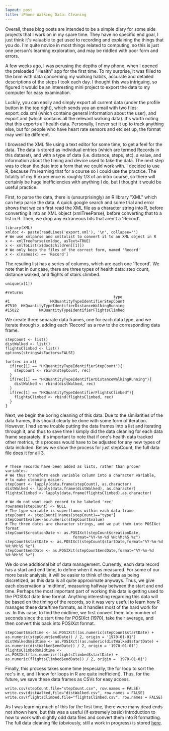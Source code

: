 ```yaml
---
layout: post
title: iPhone Walking Data: Cleaning
---
```


Overall, these blog posts are intended to be a simple diary for some side projects that I work on in my spare time. They have no specific end goal, I just think it's valuable to get used to recording and explaining the things that you do. I'm quite novice in most things related to computing, so this is just one person's learning exploration, and may be riddled with poor form and errors.

A few weeks ago, I was perusing the depths of my phone, when I opened the preloaded "Health" app for the first time. To my surprise, it was filled to the brim with data concerning my walking habits, accurate and detailed descriptions of the steps I took each day. I thought this was intriguing, so figured it would be an interesting mini project to export the data to my computer for easy examination.

Luckily, you can easily and simply export all current data (under the profile button in the top right), which sends you an email with two files: export_cda.xml (which contains general information about the user), and export.xml (which contains all the relevant walking data). It's worth noting that this exports all health data. Personally, I never set it up to track anything else, but for people who have heart rate sensors and etc set up, the format may well be different.

I browsed the XML file using a text editor for some time, to get a feel for the data. The data is stored as individual entries (which are termed Records in this dataset), and with a type of data (i.e. distance, steps, etc), a value, and information about the timing and device used to take the data. The next step was to clean the data into a form that we could work with. I decided to use R, because I'm learning that for a course so I could use the practice. The totality of my R experience is roughly 1/3 of an intro course, so there will certainly be huge inefficiencies with anything I do, but I thought it would be useful practice.

First, to parse the data, there is (unsurprisingly) an R library "XML" which can help parse the data. A quick google search and some trial and error shows that we can first read the XML file as a character string into R, before converting it into an XML object (xmlTreeParse), before converting that to a list in R. Then, we drop any extraneous bits that aren't a 'Record'.
 
~~~~
library(XML)
xmldoc <- paste(readLines('export.xml'), '\n', collapse='')
# We use xmlparse and xmltolist to convert it to an XML object in R
x <- xmlTreeParse(xmldoc, asText=TRUE)
x <- xmlToList(x$doc$children[[1]])
# We only keep the files of the correct form, named 'Record'
x <- x[names(x) == 'Record']

~~~~

The resuling list has a series of columns, which are each one 'Record'. We note that in our case, there are three types of health data: step count, distance walked, and flights of stairs climbed.

~~~~
unique(x[1])

#returns
                                                type
#1                  HKQuantityTypeIdentifierStepCount
#7510  HKQuantityTypeIdentifierDistanceWalkingRunning
#15022         HKQuantityTypeIdentifierFlightsClimbed

~~~~

We create three  separate data frames, one for each data type, and we iterate through x, adding each 'Record' as a row to the corresponding data frame.

~~~~
stepCount <- list()
distWalked <- list()
flightsClimbed <- list()
options(stringsAsFactors=FALSE)

for(rec in x){
  if(rec[1] == "HKQuantityTypeIdentifierStepCount"){
    stepCount <- rbind(stepCount, rec)
  }
  if(rec[1] == "HKQuantityTypeIdentifierDistanceWalkingRunning"){
    distWalked <- rbind(distWalked, rec)
  }
  if(rec[1] == "HKQuantityTypeIdentifierFlightsClimbed"){
    flightsClimbed <- rbind(flightsClimbed, rec)
  }
}

~~~~

Next, we begin the boring cleaning of this data. Due to the similarities of the data frames, this should clearly be done with some form of iteration. However, I had some trouble putting the data frames into a list and iterating through it, and thus to save time I simply did the data cleaning for each data frame separately. it's important to note that if one's health data tracked other metrics, this process would have to be adjusted for any new types of data included. Below we show the process for just stepCount, the full data file does it for all 3.

~~~~

# These records have been added as lists, rather than proper variables. 
# We thus transform each variable column into a character variable, 
# to make cleaning easier.
stepCount <- lapply(data.frame(stepCount), as.character)
distWalked <- lapply(data.frame(distWalked), as.character)
flightsClimbed <- lapply(data.frame(flightsClimbed),as.character)

# We do not want each record to be labeled 'rec'
rownames(stepCount) <- NULL
# The type variable is superfluous within each data frame
stepCount <- stepCount[!names(stepCount)=="type"]
stepCount$value<-as.numeric(stepCount$value)
# The three dates are character strings, and we put them into POSIXct format
stepCount$creationDate <- as.POSIXct(stepCount$creationDate, 
                              format="%Y-%m-%d %H:%M:%S %z")
stepCount$startDate <- as.POSIXct(stepCount$startDate,format="%Y-%m-%d %H:%M:%S %z")
stepCount$endDate <- as.POSIXct(stepCount$endDate,format="%Y-%m-%d %H:%M:%S %z")
~~~~

We do one additional bit of data management. Currently, each data record has a start and end time, to define when it was measured. For some of our more basic analysis, it will be easier to think of the data as being discretized, as this data is all quite approximate anyways. Thus, we give each observation a 'midtime', measuring halfway between the start and end time. Perhaps the most important part of working this data is getting used to the POSIXct date time format. Anything interesting regarding this data will be based on the timing of the records, so it was very useful to learn how R manages these date/time formats, as it handles most of the hard work for us. In this case, to find the midtime, we first convert them into number of seconds since the start time for POSIXct (1970), take their average, and then convert this back into POSIXct format.

~~~~
stepCount$midtime <- as.POSIXct((as.numeric(stepCount$startDate) + as.numeric(stepCount$endDate)) / 2, origin = '1970-01-01')
distWalked$midtime <- as.POSIXct((as.numeric(distWalked$startDate) + as.numeric(distWalked$endDate)) / 2, origin = '1970-01-01')
flightsClimbed$midtime <- as.POSIXct((as.numeric(flightsClimbed$startDate) + as.numeric(flightsClimbed$endDate)) / 2, origin = '1970-01-01')
~~~~


Finally, this process takes some time (especially, the for loop to sort the rec's in x, and I know for loops in R are quite inefficient). Thus, for the future, we save these data frames as CSVs for easy access.

~~~~
write.csv(stepCount,file="stepCount.csv", row.names = FALSE)
write.csv(distWalked,file="distWalked.csv", row.names = FALSE)
write.csv(flightsClimbed,file="flightsClimbed.csv", row.names = FALSE)
~~~~

As I was learning much of this for the first time, there were many dead ends not shown here, but this was a useful (if extremely basic) introduction to how to work with slightly odd data files and convert them into R formatting. The full data cleaning file (obviously, still a work in progress) is stored [here](https://github.com/dylanpotteroconnell/HealthData/blob/master/HealthDataCleaning.R).
